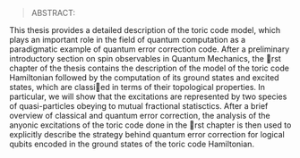 >ABSTRACT:

This thesis provides a detailed description of the toric code model, which plays an important
role in the field of quantum computation as a paradigmatic example of quantum error
correction code. After a preliminary introductory section on spin observables in Quantum
Mechanics, the rst chapter of the thesis contains the description of the model of the toric
code Hamiltonian followed by the computation of its ground states and excited states,
which are classied in terms of their topological properties. In particular, we will show
that the excitations are represented by two species of quasi-particles obeying to mutual
fractional statisctics. After a brief overview of classical and quantum error correction,
the analysis of the anyonic excitations of the toric code done in the rst chapter is then
used to explicitly describe the strategy behind quantum error correction for logical qubits
encoded in the ground states of the toric code Hamiltonian.
